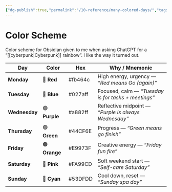 ```yaml
---
{"dg-publish":true,"permalink":"/10-reference/many-colored-days/","tags":["gardenEntry"],"noteIcon":""}
---
```




# Color Scheme
Color scheme for Obsidian given to me when asking ChatGPT for a “[[cyberpunk\|Cyberpunk]] rainbow”. I like the way it turned out.


|**Day**|**Color**|**Hex**|**Why / Mnemonic**|
|---|---|---|---|
|**Monday**|🔴 **Red**|#fb464c|High energy, urgency — _“Red means Go (again)”_|
|**Tuesday**|🔵 **Blue**|#027aff|Focused, calm — _“Tuesday is for tasks + meetings”_|
|**Wednesday**|🟣 **Purple**|#a882ff|Reflective midpoint — _“Purple is always Wednesday”_|
|**Thursday**|🟢 **Green**|#44CF6E|Progress — _“Green means go finish”_|
|**Friday**|🟠 **Orange**|#E9973F|Creative energy — _“Friday fun fire”_|
|**Saturday**|💖 **Pink**|#FA99CD|Soft weekend start — _“Self-care Saturday”_|
|**Sunday**|🌊 **Cyan**|#53DFDD|Cool down, reset — _“Sunday spa day”_|
